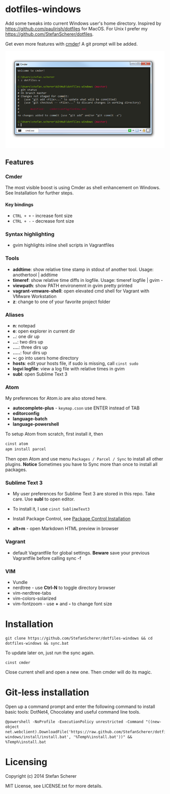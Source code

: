 # dotfiles-windows

Add some tweaks into current Windows user's home directory.
Inspired by <https://github.com/paulirish/dotfiles> for MacOS.
For Unix I prefer my <https://github.com/StefanScherer/dotfiles>.

Get even more features with [cmder](http://bliker.github.io/cmder/)! A git prompt will be added.

![cmder.png](images/cmder.png)

## Features
### Cmder

The most visible boost is using Cmder as shell enhancement on Windows. See Installation for further steps.

#### Key bindings

* `CTRL + +` - increase font size
* `CTRL + -` - decrease font size

### Syntax highlighting

* gvim highlights inline shell scripts in Vagrantfiles

### Tools

* **addtime**: show relative time stamp in stdout of another tool.
  Usage: anothertool | addtime
* **timeref**: show relative time diffs in logfile.
  Usage: timeref logfile | gvim -
* **viewpath**: show PATH environemnt in gvim pretty printed
* **vagrant-vmware-shell**: open elevated cmd shell for Vagrant with VMware Workstation
* **z**: change to one of your favorite project folder

### Aliases

* **n**: notepad
* **e**: open explorer in current dir
* **..**: one dir up
* **...**: two dirs up
* **....**: three dirs up
* **.....**: four dirs up
* **~**: go into users home directory
* **hosts**: edit your hosts file, if sudo is missing, call `cinst sudo`
* **logvi logfile**: view a log file with relative times in gvim
* **subl**: open Sublime Text 3

### Atom

My preferences for Atom.io are also stored here.

* **autocomplete-plus** - `keymap.cson` use ENTER instead of TAB
* **editorconfig**
* **language-batch**
* **language-powershell**

To setup Atom from scratch, first install it, then
```cmd
cinst atom
apm install parcel
```
Then open Atom and use menu `Packages / Parcel / Sync` to install all other plugins.
**Notice** Sometimes you have to Sync more than once to install all packages.

### Sublime Text 3

* My user preferences for Sublime Text 3 are stored in this repo. Take care. Use **subl** to open editor.
* To install it, I use `cinst SublimeText3`
* Install Package Control, see [Package Control Installation](https://sublime.wbond.net/installation)

* **alt+m** - open Markdown HTML preview in browser

### Vagrant

* default Vagrantfile for global settings. **Beware** save your previous Vagrantfile before calling sync -f

### VIM

* Vundle
* nerdtree - use **Ctrl-N** to toggle directory browser
* vim-nerdtree-tabs
* vim-colors-solarized
* vim-fontzoom - use **+** and **-** to change font size

# Installation
```
git clone https://github.com/StefanScherer/dotfiles-windows && cd dotfiles-windows && sync.bat
```

To update later on, just run the sync again.

```
cinst cmder
```

Close current shell and open a new one. Then cmder will do its magic.

# Git-less installation
Open up a command prompt and enter the following command to install basic tools: DotNet4, Chocolatey and
useful command line tools.

    @powershell -NoProfile -ExecutionPolicy unrestricted -Command "((new-object net.webclient).DownloadFile('https://raw.github.com/StefanScherer/dotfiles-windows/install/install.bat', '%Temp%\install.bat'))" && %Temp%\install.bat

# Licensing
Copyright (c) 2014 Stefan Scherer

MIT License, see LICENSE.txt for more details.
